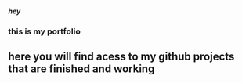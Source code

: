 <h5>hey</h5>
<h3>this is my portfolio</h3>
<h2>here you will find acess to my github projects that are finished and working</h2>
